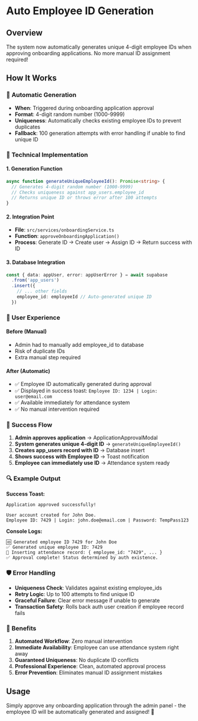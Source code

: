 # Auto Employee ID Generation

## Overview
The system now automatically generates unique 4-digit employee IDs when approving onboarding applications. No more manual ID assignment required!

## How It Works

### 🎯 **Automatic Generation**
- **When**: Triggered during onboarding application approval
- **Format**: 4-digit random number (1000-9999)
- **Uniqueness**: Automatically checks existing employee IDs to prevent duplicates
- **Fallback**: 100 generation attempts with error handling if unable to find unique ID

### 🔧 **Technical Implementation**

#### 1. **Generation Function**
```typescript
async function generateUniqueEmployeeId(): Promise<string> {
  // Generates 4-digit random number (1000-9999)
  // Checks uniqueness against app_users.employee_id
  // Returns unique ID or throws error after 100 attempts
}
```

#### 2. **Integration Point**
- **File**: `src/services/onboardingService.ts`
- **Function**: `approveOnboardingApplication()`
- **Process**: Generate ID → Create user → Assign ID → Return success with ID

#### 3. **Database Integration**
```typescript
const { data: appUser, error: appUserError } = await supabase
  .from('app_users')
  .insert({
    // ... other fields
    employee_id: employeeId // Auto-generated unique ID
  })
```

### 📱 **User Experience**

#### **Before (Manual)**
- Admin had to manually add employee_id to database
- Risk of duplicate IDs
- Extra manual step required

#### **After (Automatic)**
- ✅ Employee ID automatically generated during approval
- ✅ Displayed in success toast: `Employee ID: 1234 | Login: user@email.com`
- ✅ Available immediately for attendance system
- ✅ No manual intervention required

### 🎯 **Success Flow**

1. **Admin approves application** → ApplicationApprovalModal
2. **System generates unique 4-digit ID** → `generateUniqueEmployeeId()`
3. **Creates app_users record with ID** → Database insert
4. **Shows success with Employee ID** → Toast notification
5. **Employee can immediately use ID** → Attendance system ready

### 🔍 **Example Output**

**Success Toast:**
```
Application approved successfully!

User account created for John Doe.
Employee ID: 7429 | Login: john.doe@email.com | Password: TempPass123
```

**Console Logs:**
```
🆔 Generated employee ID 7429 for John Doe
✅ Generated unique employee ID: 7429
💾 Inserting attendance record: { employee_id: "7429", ... }
✅ Approval complete! Status determined by auth existence.
```

### 🛡️ **Error Handling**

- **Uniqueness Check**: Validates against existing employee_ids
- **Retry Logic**: Up to 100 attempts to find unique ID
- **Graceful Failure**: Clear error message if unable to generate
- **Transaction Safety**: Rolls back auth user creation if employee record fails

### 🎪 **Benefits**

1. **Automated Workflow**: Zero manual intervention
2. **Immediate Availability**: Employee can use attendance system right away
3. **Guaranteed Uniqueness**: No duplicate ID conflicts
4. **Professional Experience**: Clean, automated approval process
5. **Error Prevention**: Eliminates manual ID assignment mistakes

## Usage

Simply approve any onboarding application through the admin panel - the employee ID will be automatically generated and assigned! 🎯